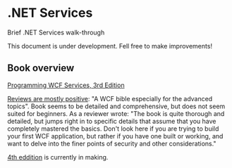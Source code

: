 # .NET Services

Brief .NET Services walk-through

This document is under development. Fell free to make improvements!

## Book overview

[Programming WCF Services, 3rd Edition](http://shop.oreilly.com/product/9780596805494.do?green=E986AA5A-B945-525F-AFB9-2C805CAAA7B1&intcmp=af-mybuy-9780596805494.IP)

[Reviews are mostly positive](http://www.amazon.com/Programming-WCF-Services-Mastering-AppFabric/product-reviews/0596805489/ref=cm_cr_dp_see_all_btm?ie=UTF8&showViewpoints=1&sortBy=bySubmissionDateDescending): "A WCF bible especially for the advanced topics". Book seems to be detailed and comprehensive, but does not seem suited for beginners. As a reviewer wrote: "The book is quite thorough and detailed, but jumps right in to specific details that assume that you have completely mastered the basics. Don't look here if you are trying to build your first WCF application, but rather if you have one built or working, and want to delve into the finer points of security and other considerations."

[4th eddition](http://shop.oreilly.com/product/0636920032373.do) is currently in making.

